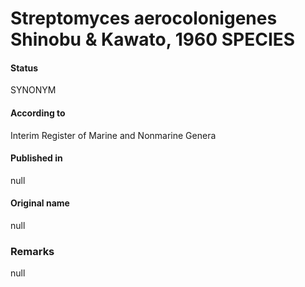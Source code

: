 # Streptomyces aerocolonigenes Shinobu & Kawato, 1960 SPECIES

#### Status
SYNONYM

#### According to
Interim Register of Marine and Nonmarine Genera

#### Published in
null

#### Original name
null

### Remarks
null